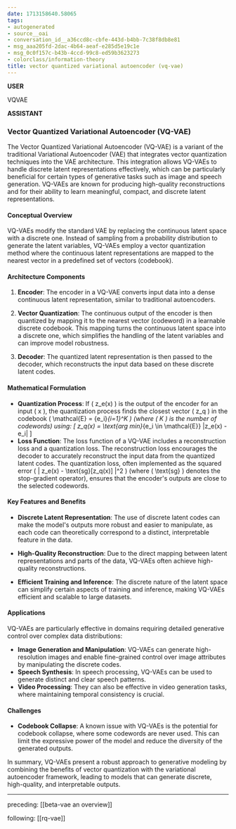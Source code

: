 ```yaml
---
date: 1713158640.58065
tags:
- autogenerated
- source__oai
- conversation_id__a36ccd8c-cbfe-443d-b4bb-7c38f8db8e81
- msg_aaa205fd-2dac-4b64-aeaf-e285d5e19c1e
- msg_0c0f157c-b43b-4ccd-99c8-ed59b3623273
- colorclass/information-theory
title: vector quantized variational autoencoder (vq-vae)
---
```


**USER**

VQVAE


**ASSISTANT**

### Vector Quantized Variational Autoencoder (VQ-VAE)

The Vector Quantized Variational Autoencoder (VQ-VAE) is a variant of the traditional Variational Autoencoder (VAE) that integrates vector quantization techniques into the VAE architecture. This integration allows VQ-VAEs to handle discrete latent representations effectively, which can be particularly beneficial for certain types of generative tasks such as image and speech generation. VQ-VAEs are known for producing high-quality reconstructions and for their ability to learn meaningful, compact, and discrete latent representations.

#### Conceptual Overview

VQ-VAEs modify the standard VAE by replacing the continuous latent space with a discrete one. Instead of sampling from a probability distribution to generate the latent variables, VQ-VAEs employ a vector quantization method where the continuous latent representations are mapped to the nearest vector in a predefined set of vectors (codebook).

#### Architecture Components

1. **Encoder**: The encoder in a VQ-VAE converts input data into a dense continuous latent representation, similar to traditional autoencoders.

2. **Vector Quantization**: The continuous output of the encoder is then quantized by mapping it to the nearest vector (codeword) in a learnable discrete codebook. This mapping turns the continuous latent space into a discrete one, which simplifies the handling of the latent variables and can improve model robustness.

3. **Decoder**: The quantized latent representation is then passed to the decoder, which reconstructs the input data based on these discrete latent codes.

#### Mathematical Formulation

- **Quantization Process**: If \( z_e(x) \) is the output of the encoder for an input \( x \), the quantization process finds the closest vector \( z_q \) in the codebook \( \mathcal{E} = \{e_i\}_{i=1}^K \) (where \( K \) is the number of codewords) using:
  \[
  z_q(x) = \text{arg min}_{e_i \in \mathcal{E}} \|z_e(x) - e_i\|
  \]
- **Loss Function**: The loss function of a VQ-VAE includes a reconstruction loss and a quantization loss. The reconstruction loss encourages the decoder to accurately reconstruct the input data from the quantized latent codes. The quantization loss, often implemented as the squared error \( \| z_e(x) - \text{sg}[z_q(x)] \|^2 \) (where \( \text{sg} \) denotes the stop-gradient operator), ensures that the encoder's outputs are close to the selected codewords.

#### Key Features and Benefits

- **Discrete Latent Representation**: The use of discrete latent codes can make the model's outputs more robust and easier to manipulate, as each code can theoretically correspond to a distinct, interpretable feature in the data.

- **High-Quality Reconstruction**: Due to the direct mapping between latent representations and parts of the data, VQ-VAEs often achieve high-quality reconstructions.

- **Efficient Training and Inference**: The discrete nature of the latent space can simplify certain aspects of training and inference, making VQ-VAEs efficient and scalable to large datasets.

#### Applications

VQ-VAEs are particularly effective in domains requiring detailed generative control over complex data distributions:

- **Image Generation and Manipulation**: VQ-VAEs can generate high-resolution images and enable fine-grained control over image attributes by manipulating the discrete codes.
- **Speech Synthesis**: In speech processing, VQ-VAEs can be used to generate distinct and clear speech patterns.
- **Video Processing**: They can also be effective in video generation tasks, where maintaining temporal consistency is crucial.

#### Challenges

- **Codebook Collapse**: A known issue with VQ-VAEs is the potential for codebook collapse, where some codewords are never used. This can limit the expressive power of the model and reduce the diversity of the generated outputs.

In summary, VQ-VAEs present a robust approach to generative modeling by combining the benefits of vector quantization with the variational autoencoder framework, leading to models that can generate discrete, high-quality, and interpretable outputs.


---

preceding: [[beta-vae an overview]]  


following: [[rq-vae]]